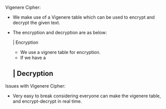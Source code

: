 Vigenere Cipher:

- We make use of a Vigenere table which can be used to encrypt and decrypt the given text.

- The encryption and decryption are as below:

    |   Encryption
    - We use a vignere table for encryption.
    - If we have a 

    |   Decryption
    - 

Issues with Vigenere Cipher:
- Very easy to break considering everyone can make the vigenere table, and encrypt-decrypt in real time.